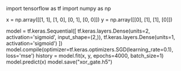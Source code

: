 import tensorflow as tf
import numpy as np

x = np.array([[1, 1], [1, 0], [0, 1], [0, 0]])
y = np.array([[0], [1], [1], [0]])

model = tf.keras.Sequential([
                             tf.keras.layers.Dense(units=2, activation='sigmoid', input_shape=(2,)),
                             tf.keras.layers.Dense(units=1, activation='sigmoid')
])
model.compile(optimizer=tf.keras.optimizers.SGD(learning_rate=0.1), loss='mse')
history = model.fit(x, y, epochs=4000, batch_size=1)
model.predict(x)
model.save("xor_gate.h5")
